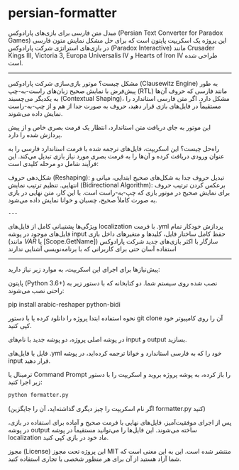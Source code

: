 # persian-formatter



مبدل متن فارسی برای بازی‌های پارادوکس (Persian Text Converter for Paradox Games)
این پروژه یک اسکریپت پایتون است که برای حل مشکل نمایش متون فارسی در بازی‌های استراتژی شرکت پارادوکس (Paradox Interactive) مانند Crusader Kings III, Victoria 3, Europa Universalis IV و Hearts of Iron IV طراحی شده است.
 

---  


مشکل چیست؟
موتور بازی‌سازی شرکت پارادوکس (Clausewitz Engine) به طور پیش‌فرض با نمایش صحیح زبان‌های راست-به-چپ (RTL) مانند فارسی که حروف آن‌ها به یکدیگر می‌چسبند (Contextual Shaping)، مشکل دارد. اگر متن فارسی استاندارد را مستقیماً در فایل‌های بازی قرار دهید، حروف به صورت جدا از هم و از چپ-به-راست نمایش داده می‌شوند.

   




این موتور به جای دریافت متن استاندارد، انتظار یک فرمت بصری خاص و از پیش پردازش شده را دارد.



    


راه‌حل چیست؟
این اسکریپت، فایل‌های ترجمه شده با فرمت استاندارد فارسی را به عنوان ورودی دریافت کرده و آن‌ها را به فرمت بصری مورد نیاز بازی تبدیل می‌کند. این فرآیند شامل دو مرحله کلیدی است:

شکل‌دهی حروف (Reshaping): تبدیل حروف جدا به شکل‌های صحیح ابتدایی، میانی و انتهایی.
تنظیم ترتیب نمایش (Bidirectional Algorithm): برعکس کردن ترتیب حروف برای نمایش صحیح در موتور بازی که چپ-به-راست است.
با این کار، متن نهایی در بازی به صورت کاملاً صحیح، چسبان و خوانا نمایش داده می‌شود.



    ---





ویژگی‌ها
پشتیبانی کامل از فایل‌های localization با فرمت .yml
پردازش خودکار تمام فایل‌های موجود در پوشه input
حفظ کامل ساختار فایل، کلیدها و متغیرهای داخل بازی (مانند $VAR$ یا [Scope.GetName])
سازگار با اکثر بازی‌های جدید شرکت پارادوکس
استفاده آسان حتی برای کاربرانی که با برنامه‌نویسی آشنایی ندارند



     
---

پیش‌نیازها
برای اجرای این اسکریپت، به موارد زیر نیاز دارید:

پایتون (Python 3.6+) نصب شده روی سیستم شما.
دو کتابخانه که با دستور زیر به راحتی نصب می‌شوند:


pip install arabic-reshaper python-bidi

     

نحوه استفاده
ابتدا پروژه را دانلود کرده یا با دستور git clone آن را روی کامپیوتر خود کپی کنید.

در پوشه اصلی پروژه، دو پوشه جدید با نام‌های input و output بسازید.

فایل یا فایل‌های .yml خود را که به فارسی استاندارد و خوانا ترجمه کرده‌اید، در پوشه input قرار دهید.

ترمینال یا Command Prompt را باز کرده، به پوشه پروژه بروید و اسکریپت را با دستور زیر اجرا کنید:

```bash
python formatter.py
```

(اگر نام اسکریپت را چیز دیگری گذاشته‌اید، آن را جایگزین formatter.py کنید)



پس از اجرای موفقیت‌آمیز، فایل‌های نهایی با فرمت صحیح و آماده برای استفاده در بازی، در پوشه output ساخته می‌شوند. این فایل‌ها را می‌توانید مستقیماً در پوشه localization ماد خود در بازی کپی کنید.


  


  

  



مجوز (License)
این پروژه تحت مجوز MIT منتشر شده است. این به این معنی است که شما آزاد هستید از آن برای هر منظور شخصی یا تجاری استفاده کنید.
